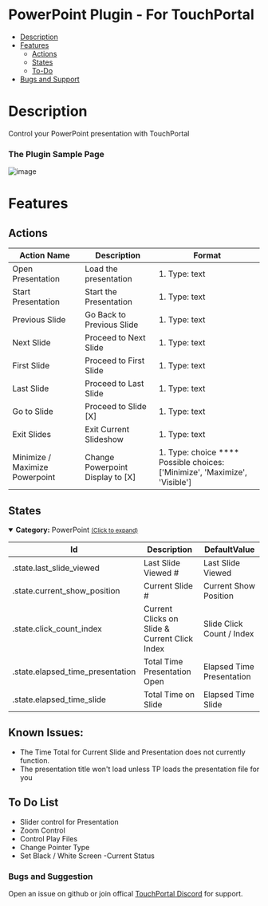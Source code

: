 # PowerPoint Plugin - For TouchPortal
  - [Description](#description) 
  - [Features](#features)
    - [Actions](#actions)
    - [States](#states)
    - [To-Do](#to-do-list)
  - [Bugs and Support](#bugs-and-suggestion)

  
# Description
Control your PowerPoint presentation with TouchPortal
### The Plugin Sample Page
![image](https://user-images.githubusercontent.com/76603653/183006476-25ebc4a0-be66-47ab-a6c6-4f78007220f2.png)



# Features


## Actions
|Action Name|Description|Format|
|---|---|---|
| Open Presentation | Load the presentation | 1. Type: text &nbsp;<empty>|
|Start Presentation | Start the Presentation |1.  Type: text &nbsp;<empty>|
|Previous Slide |Go Back to Previous Slide |1.  Type: text &nbsp;<empty>|
|Next Slide|Proceed to Next Slide |1.  Type: text &nbsp;<empty>|
|First Slide |Proceed to First Slide |1.  Type: text &nbsp;<empty>|
|Last Slide |Proceed to Last Slide |1.  Type: text &nbsp;<empty>|
|Go to Slide |Proceed to Slide [X] |1.  Type: text &nbsp;<empty>|
|Exit Slides |Exit Current Slideshow|1.  Type: text &nbsp;<empty>|
|Minimize / Maximize Powerpoint |Change Powerpoint Display to [X]|1.  Type: choice **** Possible choices: ['Minimize', 'Maximize', 'Visible']|



## States
<details open id='gitago.powerpoint.mainstates'><summary><b>Category:</b> PowerPoint <small><ins>(Click to expand)</ins></small></summary>


| Id | Description | DefaultValue | 
| --- | --- | --- |
| .state.last_slide_viewed | Last Slide Viewed # | Last Slide Viewed |  |   
| .state.current_show_position | Current Slide # | Current Show Position |  |   
| .state.click_count_index | Current Clicks on Slide & Current Click Index | Slide Click Count / Index |  |   
| .state.elapsed_time_presentation | Total Time Presentation Open | Elapsed Time Presentation |  |   
| .state.elapsed_time_slide | Total Time on Slide | Elapsed Time Slide |  |   
</details>



## Known Issues:
- The Time Total for Current Slide and Presentation does not currently function.
- The presentation title won't load unless TP loads the presentation file for you

  
## To Do List
   - Slider control for Presentation
   - Zoom Control
   - Control Play Files 
   - Change Pointer Type
   - Set Black / White Screen
   -Current Status

### Bugs and Suggestion
Open an issue on github or join offical [TouchPortal Discord](https://discord.gg/MgxQb8r) for support.
